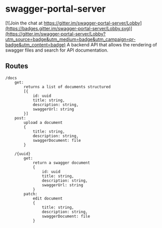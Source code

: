 # swagger-portal-server

[![Join the chat at https://gitter.im/swagger-portal-server/Lobby](https://badges.gitter.im/swagger-portal-server/Lobby.svg)](https://gitter.im/swagger-portal-server/Lobby?utm_source=badge&utm_medium=badge&utm_campaign=pr-badge&utm_content=badge)
A backend API that allows the rendering of swagger files and search for API documentation.

## Routes

```
/docs
    get:
        returns a list of documents structured
        [{
            id: uuid
            title: string,
            description: string,
            swaggerUrl: string
        }]
    post:
        upload a document
        {
            title: string,
            description: string,
            swaggerDocument: file
        }

    /{uuid}
        get:
            return a swagger document
            {
                id: uuid
                title: string,
                description: string,
                swaggerUrl: string
            }
        patch:
            edit document
            {
                title: string,
                description: string,
                swaggerDocument: file
            }
```
